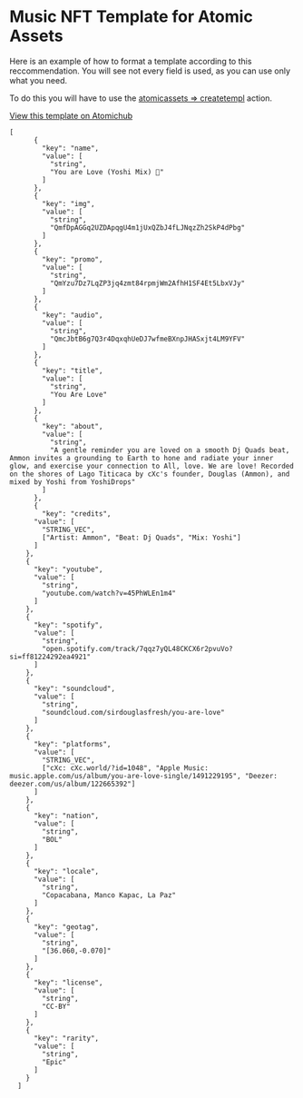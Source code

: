 # Music NFT Template for Atomic Assets

Here is an example of how to format a template according to this reccommendation. You will see not every field is used, as you can use only what you need.


To do this you will have to use the [atomicassets => createtempl](https://wax.bloks.io/account/atomicassets?loadContract=true&tab=Actions&account=atomicassets&scope=atomicassets&limit=100&action=createtempl) action.

[View this template on Atomichub](https://wax.atomichub.io/explorer/template/cxcmusicnfts/166746)

    [
          {
            "key": "name",
            "value": [
              "string",
              "You are Love (Yoshi Mix) 🥇"
            ]
          },
          {
            "key": "img",
            "value": [
              "string",
              "QmfDpAGGq2UZDApqgU4m1jUxQZbJ4fLJNqzZh2SkP4dPbg"
            ]
          },
          {
            "key": "promo",
            "value": [
              "string",
              "QmYzu7Dz7LqZP3jq4zmt84rpmjWm2AfhH1SF4Et5LbxVJy"
            ]
          },
          {
            "key": "audio",
            "value": [
              "string",
              "QmcJbtB6g7Q3r4DqxqhUeDJ7wfmeBXnpJHASxjt4LM9YFV"
            ]
          },
          {
            "key": "title",
            "value": [
              "string",
              "You Are Love"
            ]
          },
          {
            "key": "about",
            "value": [
              "string",
              "A gentle reminder you are loved on a smooth Dj Quads beat, Ammon invites a grounding to Earth to hone and radiate your inner glow, and exercise your connection to All, love. We are love! Recorded on the shores of Lago Titicaca by cXc's founder, Douglas (Ammon), and mixed by Yoshi from YoshiDrops"
            ]
          },
          {
            "key": "credits",
          "value": [
            "STRING_VEC",
            ["Artist: Ammon", "Beat: Dj Quads", "Mix: Yoshi"]
          ]
        },
        {
          "key": "youtube",
          "value": [
            "string",
            "youtube.com/watch?v=45PhWLEn1m4"
          ]
        },
        {
          "key": "spotify",
          "value": [
            "string",
            "open.spotify.com/track/7qqz7yQL48CKCX6r2pvuVo?si=ff81224292ea4921"
          ]
        },
        {
          "key": "soundcloud",
          "value": [
            "string",
            "soundcloud.com/sirdouglasfresh/you-are-love"
          ]
        },
        {
          "key": "platforms",
          "value": [
            "STRING_VEC",
            ["cXc: cXc.world/?id=1048", "Apple Music: music.apple.com/us/album/you-are-love-single/1491229195", "Deezer: deezer.com/us/album/122665392"]
          ]
        },
        {
          "key": "nation",
          "value": [
            "string",
            "BOL"
          ]
        },
        {
          "key": "locale",
          "value": [
            "string",
            "Copacabana, Manco Kapac, La Paz"
          ]
        },
        {
          "key": "geotag",
          "value": [
            "string",
            "[36.060,-0.070]"
          ]
        },
        {
          "key": "license",
          "value": [
            "string",
            "CC-BY"
          ]
        },
        {
          "key": "rarity",
          "value": [
            "string",
            "Epic"
          ]
        }
      ]
